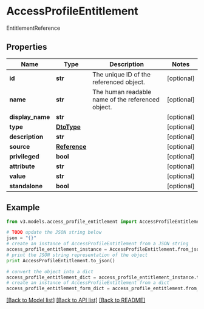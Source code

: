 # AccessProfileEntitlement

EntitlementReference

## Properties
Name | Type | Description | Notes
------------ | ------------- | ------------- | -------------
**id** | **str** | The unique ID of the referenced object. | [optional] 
**name** | **str** | The human readable name of the referenced object. | [optional] 
**display_name** | **str** |  | [optional] 
**type** | [**DtoType**](DtoType.md) |  | [optional] 
**description** | **str** |  | [optional] 
**source** | [**Reference**](Reference.md) |  | [optional] 
**privileged** | **bool** |  | [optional] 
**attribute** | **str** |  | [optional] 
**value** | **str** |  | [optional] 
**standalone** | **bool** |  | [optional] 

## Example

```python
from v3.models.access_profile_entitlement import AccessProfileEntitlement

# TODO update the JSON string below
json = "{}"
# create an instance of AccessProfileEntitlement from a JSON string
access_profile_entitlement_instance = AccessProfileEntitlement.from_json(json)
# print the JSON string representation of the object
print AccessProfileEntitlement.to_json()

# convert the object into a dict
access_profile_entitlement_dict = access_profile_entitlement_instance.to_dict()
# create an instance of AccessProfileEntitlement from a dict
access_profile_entitlement_form_dict = access_profile_entitlement.from_dict(access_profile_entitlement_dict)
```
[[Back to Model list]](../README.md#documentation-for-models) [[Back to API list]](../README.md#documentation-for-api-endpoints) [[Back to README]](../README.md)


